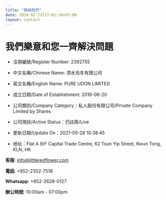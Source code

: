 ```yaml
---
title: "聯絡我們"
date: 2018-02-22T17:01:34+07:00
layout: contact
---
```


# 我們樂意和您一齊解決問題

- 注冊編號/Register Number: 2392755
- 中文名稱/Chinese Name: 清水烏冬有限公司
- 英文名稱/English Name: PURE UDON LIMITED
- 成立日期/Date of Establishment: 2016-06-20
- 公司類別/Company Category：私人股份有限公司/Private Company Limited by Shares
- 公司現狀/Active Status：仍註冊/Live
- 更新日期/Update On：2021-05-28 10:38:45

- 地址：Flat A 9/F Capital Trade Centre, 62 Tsun Yip Street, Kwun Tong, KLN, HK

**客服**: info@littleredflower.com

**電話**: +852-2352-7518

**Whatsapp**: +852-2628-0127

**辦公時間**: 10:00am - 07:00pm
